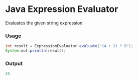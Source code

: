 # Java Expression Evaluator

Evaluates the given string expression.

### Usage
```gradle
int result = ExpressionEvaluator.evaluate("(4 + 2) * 8");
System.out.println(result);
```

### Output
```gradle
48
```